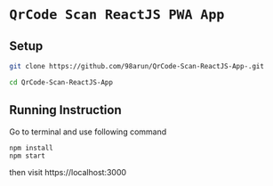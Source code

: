 # `QrCode Scan ReactJS PWA App` 

## Setup
```bash
git clone https://github.com/98arun/QrCode-Scan-ReactJS-App-.git
```
```bash
cd QrCode-Scan-ReactJS-App
```
## Running Instruction
Go to terminal and use following command

```
npm install
npm start
```

then visit https://localhost:3000

